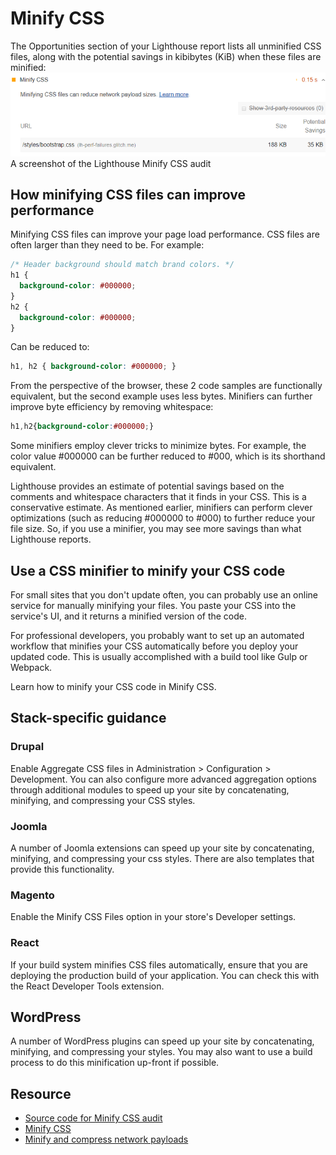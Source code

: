 # Minify CSS

The Opportunities section of your Lighthouse report lists all unminified CSS files, along with the potential savings in kibibytes (KiB) when these files are minified:
![img1](./img/unminified-css-1.png)
A screenshot of the Lighthouse Minify CSS audit

## How minifying CSS files can improve performance

Minifying CSS files can improve your page load performance. CSS files are often larger than they need to be. For example:

```css
/* Header background should match brand colors. */
h1 {
  background-color: #000000;
}
h2 {
  background-color: #000000;
}
```

Can be reduced to:

```css
h1, h2 { background-color: #000000; }
```

From the perspective of the browser, these 2 code samples are functionally equivalent, but the second example uses less bytes. Minifiers can further improve byte efficiency by removing whitespace:

```css
h1,h2{background-color:#000000;}
```

Some minifiers employ clever tricks to minimize bytes. For example, the color value #000000 can be further reduced to #000, which is its shorthand equivalent.

Lighthouse provides an estimate of potential savings based on the comments and whitespace characters that it finds in your CSS. This is a conservative estimate. As mentioned earlier, minifiers can perform clever optimizations (such as reducing #000000 to #000) to further reduce your file size. So, if you use a minifier, you may see more savings than what Lighthouse reports.

## Use a CSS minifier to minify your CSS code

For small sites that you don't update often, you can probably use an online service for manually minifying your files. You paste your CSS into the service's UI, and it returns a minified version of the code.

For professional developers, you probably want to set up an automated workflow that minifies your CSS automatically before you deploy your updated code. This is usually accomplished with a build tool like Gulp or Webpack.

Learn how to minify your CSS code in Minify CSS.

## Stack-specific guidance

### Drupal

Enable Aggregate CSS files in Administration > Configuration > Development. You can also configure more advanced aggregation options through additional modules to speed up your site by concatenating, minifying, and compressing your CSS styles.

### Joomla

A number of Joomla extensions can speed up your site by concatenating, minifying, and compressing your css styles. There are also templates that provide this functionality.

### Magento

Enable the Minify CSS Files option in your store's Developer settings.

### React

If your build system minifies CSS files automatically, ensure that you are deploying the production build of your application. You can check this with the React Developer Tools extension.

## WordPress

A number of WordPress plugins can speed up your site by concatenating, minifying, and compressing your styles. You may also want to use a build process to do this minification up-front if possible.

## Resource

- [Source code for Minify CSS audit](https://github.com/GoogleChrome/lighthouse/blob/master/lighthouse-core/audits/byte-efficiency/unminified-css.js)
- [Minify CSS](https://web.dev/minify-css)
- [Minify and compress network payloads](https://web.dev/reduce-network-payloads-using-text-compression)
